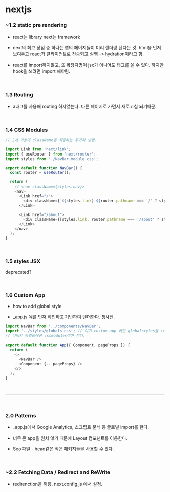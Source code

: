 # nextjs

### ~1.2 static pre rendering

- react는 library next는 framework

- next의 최고 장점 중 하나는 앱의 페이지들이 미리 렌더링 된다는 것. html을 먼저 보여주고 react가 클라이언트로 전송되고 실행 -> hydration이라고 함.

- react를 import하지않고, 또 확장자명이 jsx가 아니어도 태그를 쓸 수 있다. 하지만 hook을 쓰려면 import 해야됨.

<br>

### 1.3 Routing

- a태그를 사용해 routing 하지않는다. 다른 페이지로 가면서 새로고침 되기때문.

<br>

### 1.4 CSS Modules

```js
// 2개 이상의 className을 적용하는 두가지 방법.

import Link from 'next/link';
import { useRouter } from 'next/router';
import styles from './NavBar.module.css';

export default function NavBar() {
  const router = useRouter();

  return (
    // <nav className={styles.nav}>
    <nav>
      <Link href="/">
        <div className={`${styles.link} ${router.pathname === '/' ? styles.active : ''}`}>Home</div>
      </Link>

      <Link href="/about">
        <div className={[styles.link, router.pathname === '/about' ? styles.active : ''].join(' ')}>About</div>
      </Link>
    </nav>
  );
}
```

<br>

### 1.5 styles JSX

deprecated?

<br>

### 1.6 Custom App

- how to add global style

- \_app.js 얘를 먼저 확인하고 기반하여 렌더한다. 청사진.

```js
import NavBar from '../components/NavBar';
import '../styles/globals.css'; // 여기 custom app 에만 globalstyles을 import할 수 있다.
// 나머지 파일들에선 cssmodules여야 한다.

export default function App({ Component, pageProps }) {
  return (
    <>
      <NavBar />
      <Component {...pageProps} />
    </>
  );
}
```

<br>

---

<br>

### 2.0 Patterns

- \_app.js에서 Google Analytics, 스크립트 분석 등 글로벌 import를 한다.

- 너무 큰 app을 원치 않기 때문에 Layout 컴포넌트를 이용한다.

- Seo 파일 - head같은 작은 패키지들을 사용할 수 있다.

<br>

### ~2.2 Fetching Data / Redirect and ReWrite

- redirenction을 허용. next.config.js 에서 설정.
